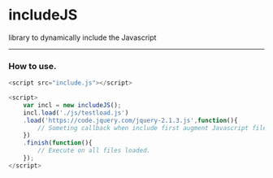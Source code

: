 # includeJS
library to dynamically include the Javascript

_____

### How to use.

```js
<script src="include.js"></script>

<script>
	var incl = new includeJS();
	incl.load('./js/testload.js')
    .load('https://code.jquery.com/jquery-2.1.3.js',function(){
        // Someting callback when include first augment Javascript file loaded.
    })
	.finish(function(){
		// Execute on all files loaded.
	});
</script>

```
